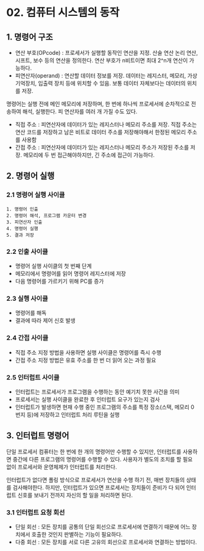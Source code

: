 # 02. 컴퓨터 시스템의 동작

## 1. 명령어 구조

- 연산 부호(OPcode) : 프로세서가 실행할 동작인 연산을 지정. 산술 연산 논리 연산, 시프트, 보수 등의 연산을 정의한다. 연산 부호가 n비트이면 최대 2^n개 연산이 가능하다.
- 피연산자(operand) : 연산할 데이터 정보를 저장. 데이터는 레지스터, 메모리, 가상 기억장치, 입출력 장치 등에 위치할 수 있음. 보통 데이터 자체보다는 데이터의 위치를 저장.

명령어는 실행 전에 메인 메모리에 저장하며, 한 번에 하나씩 프로세서에 순차적으로 전송하여 해석, 실행한다. 피 연산자를 여러 개 가질 수도 있다.

- 직접 주소 : 피연산자에 데이터가 있는 레지스터나 메모리 주소를 저장. 직접 주소는 연산 코드를 저장하고 남은 비트로 데이터 주소를 저장해야해서 한정된 메모리 주소를 사용함
- 간접 주소 : 피연산자에 데이터가 있는 레지스터나 메모리 주소가 저장된 주소를 저장. 메모리에 두 번 접근해야하지만, 긴 주소에 접근이 가능하다.

## 2. 명령어 실행

### 2.1 명령어 실행 사이클

```
1. 명령어 인출
2. 명령어 해석, 프로그램 카운터 변경
3. 피연산자 인출
4. 명령어 실행
5. 결과 저장
```

### 2.2 인출 사이클

- 명령어 실행 사이클의 첫 번째 단계
- 메모리에서 명령어를 읽어 명령어 레지스터에 저장
- 다음 명령어를 가르키기 위해 PC를 증가

### 2.3 실행 사이클

- 명령어를 해독
- 결과에 따라 제어 신호 발생

### 2.4 간접 사이클

- 직접 주소 지정 방법을 사용하면 실행 사이클은 명령어를 즉시 수행
- 간접 주소 지정 방법은 유효 주소를 한 번 더 읽어 오는 과정 필요

### 2.5 인터럽트 사이클

- 인터럽트는 프로세서가 프로그램을 수행하는 동안 예기치 못한 사건을 의미
- 프로세서는 실행 사이클을 완료한 후 인터럽트 요구가 있는지 검사
- 인터럽트가 발생하면 현재 수행 중인 프로그램의 주소를 특정 장소(스택, 메모리 0번지 등)에 저장하고 인터럽트 처리 루틴을 실행

## 3. 인터럽트 명령어

단일 프로세서 컴퓨터는 한 번에 한 개의 명령어만 수행할 수 있지만, 인터럽트를 사용하면 중간에 다른 프로그램의 명령어를 수행할 수 있다. 사용자가 별도의 조치를 할 필요 없이 프로세서와 운영체제가 인터럽트를 처리한다.

인터럽트가 없다면 폴링 방식으로 프로세서가 연산을 수행 하기 전, 매번 장치들의 상태를 검사해야한다. 하지만, 인터럽트가 있으면 프로세서는 장치들이 준비가 다 되어 인터럽트 신호를 보내기 전까지 자신의 할 일을 처리하면 된다.

### 3.1 인터럽트 요청 회선

- 단일 회선 : 모든 장치를 공통의 단일 회선으로 프로세서에 연결하기 때문에 어느 장치에서 호출한 것인지 판별하는 기능이 필요하다.
- 다중 회선 : 모든 장치를 서로 다른 고유의 회선으로 프로세서와 연결하는 방법이다.
